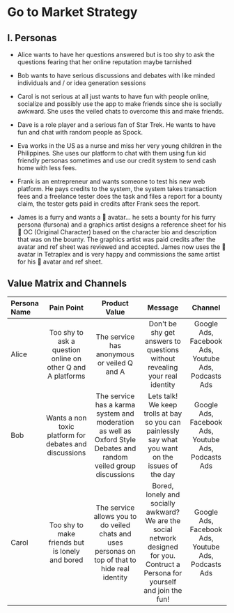 # Go to Market Strategy

## I. Personas

* Alice wants to have her questions answered but is too shy to ask the questions fearing that her online reputation maybe tarnished

* Bob wants to have serious discussions and debates with like minded individuals and / or idea generation sessions

* Carol is not serious at all just wants to have fun with people online, socialize and possibly use the app to make friends since she is socially awkward. She uses the veiled chats to overcome this and make friends.

* Dave is a role player and a serious fan of Star Trek. He wants to have fun and chat with random people as Spock.

* Eva works in the US as a nurse and miss her very young children in the Philippines. She uses our platform to chat with them using fun kid friendly personas sometimes and use our credit system to send cash home with less fees.

* Frank is an entrepreneur and wants someone to test his new web platform. He pays credits to the system, the system takes transaction fees and a freelance tester does the task and files a report for a bounty claim, the tester gets paid in credits after Frank sees the report.

* James is a furry and wants a 🐻 avatar... he sets a bounty for his furry persona (fursona) and a graphics artist designs a reference sheet for his 🐻 OC (Original Character) based on the character bio and description that was on the bounty. The graphics artist was paid credits after the avatar and ref sheet was reviewed and accepted. James now uses the 🐻 avatar in Tetraplex and is very happy and commissions the same artist for his 🦝 avatar and ref sheet.

## Value Matrix and Channels

| Persona Name | Pain Point | Product Value | Message | Channel |
|:-------------|:----------:|:-------------:|:-------:|:-------:|
| Alice | Too shy to ask a question online on other Q and A platforms | The service has anonymous or veiled Q and A | Don't be shy get answers to questions without revealing your real identity | Google Ads, Facebook Ads, Youtube Ads, Podcasts Ads |
| Bob | Wants a non toxic platform for debates and discussions | The service has a karma system and moderation as well as Oxford Style Debates and random veiled group discussions | Lets talk! We keep trolls at bay so you can painlessly say what you want on the issues of the day | Google Ads, Facebook Ads, Youtube Ads,  Podcasts Ads |
| Carol | Too shy to make friends but is lonely and bored | The service allows you to do veiled chats and uses personas on top of that to hide real identity | Bored, lonely and socially awkward? We are the social network designed for you. Contruct a Persona for yourself and join the fun! | Google Ads, Facebook Ads, Youtube Ads, Podcasts Ads |
